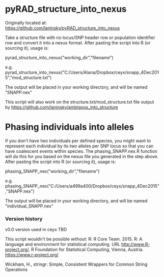 # pyRAD_structure_into_nexus
Originally located at: https://github.com/laninsky/pyRAD_structure_into_nexus

Take a structure file with no locus/SNP header row or population identifier row and convert it into a nexus format. After pasting the script into R (or sourcing it), usage is:

pyrad_structure_into_nexus("working_dir","filename")

e.g. pyrad_structure_into_nexus("C:/Users/Alana/Dropbox/ceyx/snapp_4Dec2015","mod_structure.txt")

The output will be placed in your working directory, and will be named "SNAPP.nex"

This script will also work on the structure.txt/mod_structure.txt file output by https://github.com/laninsky/ambigoos_into_structure

# Phasing individuals into alleles
If you don't have two individuals per defined species, you might want to represent each individual by its two alleles per SNP locus so that you can have coalescent events within species. The phasing_SNAPP.nex.R function will do this for you based on the nexus file you generated in the step above. After pasting the script into R (or sourcing it), usage is:

phasing_SNAPP_nex("working_dir","filename")

e.g. phasing_SNAPP_nex("C:/Users/a499a400/Dropbox/ceyx/snapp_4Dec2015","SNAPP.nex")

The output will be placed in your working directory, and will be named "individual_SNAPP.nex"

### Version history
v0.0 version used in ceyx TBD

This script wouldn't be possible without:
R: R Core Team. 2015. R: A language and environment for statistical computing. URL http://www.R-project.org/. R Foundation for Statistical Computing, Vienna, Austria. https://www.r-project.org/

Wickham, H., stringr: Simple, Consistent Wrappers for Common String Operations
